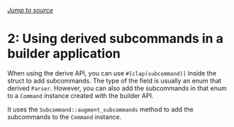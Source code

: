 *[Jump to source](2_augment_subcommands.rs)*

# 2: Using derived subcommands in a builder application

When using the derive API, you can use `#[clap(subcommand)]` inside the struct to add subcommands. The type of the field is usually an enum that derived `Parser`. However, you can also add the subcommands in that enum to a `Command` instance created with the builder API.

It uses the `Subcommand::augment_subcommands` method to add the subcommands to the `Command` instance.
